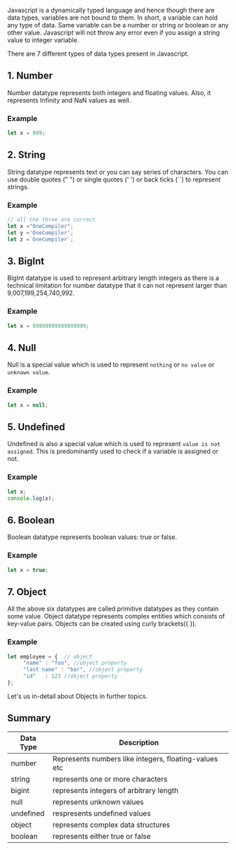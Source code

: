Javascript is a dynamically typed language and hence though there are data types, variables are not bound to them. In short, a variable can hold any type of data. Same variable can be a number or string or boolean or any other value. Javascript will not throw any error even if you assign a string value to integer variable.

There are 7 different types of data types present in Javascript.

## 1. Number

Number datatype represents both integers and floating values. Also, it represents Infinity and NaN values as well. 

### Example
```javascript
let x = 999;
```

## 2. String

String datatype represents text or you can say series of characters. You can use double quotes (" ") or single quotes (' ') or back ticks (``) to represent strings.

### Example
```javascript
// all the three are correct
let x ="OneCompiler";
let y ='OneCompiler';
let z =`OneCompiler`;
```

## 3. BigInt 

BigInt datatype is used to represent arbitrary length integers as there is a technical limitation for number datatype that it can not represent larger than 9,007,199,254,740,992.

### Example
```javascript
let x = 99999999999999999;
```

## 4. Null

Null is a special value which is used to represent `nothing` or `no value` or `unknown value`.

### Example
```javascript
let x = null;
```

## 5. Undefined

Undefined is also a special value which is used to represent `value is not assigned`. This is predominantly used to check if a variable is assigned or not.

### Example
```javascript
let x;
console.log(x);
```

## 6. Boolean

Boolean datatype represents boolean values: true or false.

### Example
```javascript
let x = true;
```

## 7. Object

All the above six datatypes are called primitive datatypes as they contain some value. Object datatype represents complex entities which consists of key-value pairs. Objects can be created using curly brackets({ }).

### Example
```javascript
let employee = {  // object
     "name" : "foo", //object property
     "last name" : "bar", //object property
     "id"   : 123 //object property
};
```
Let's us in-detail about Objects in further topics.

## Summary

|Data Type | Description |
|----|----|
|number| Represents numbers like integers, floating-values etc|
|string| represents one or more characters|
|bigint| represents integers of arbitrary length|
|null| represents unknown values|
|undefined| respresents undefined values|
|object| represents complex data structures|
|boolean| represents either true or false

